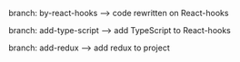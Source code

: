 branch: by-react-hooks  --> code rewritten on React-hooks

branch: add-type-script --> add TypeScript to React-hooks

branch: add-redux       --> add redux to project
